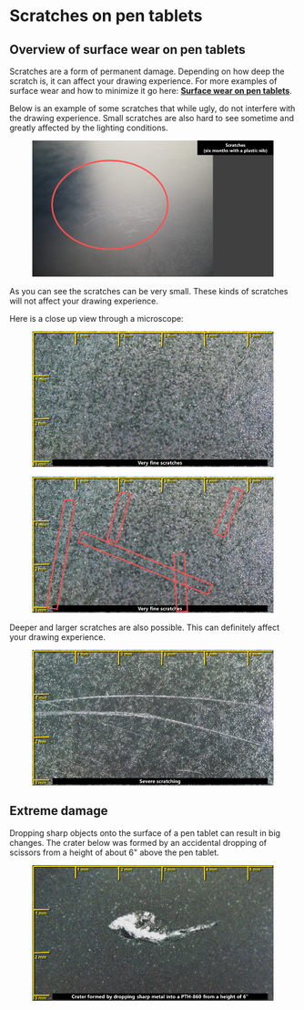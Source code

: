 # Scratches on pen tablets

## Overview of surface wear on pen tablets

Scratches are a form of permanent damage. Depending on how deep the scratch is, it can affect your drawing experience. For more examples of surface wear and how to minimize it go here: [**Surface wear on pen tablets**](surface-wear-on-pen-tablets.md).

Below is an example of some scratches that while ugly, do not interfere with the drawing experience. Small scratches are also hard to see sometime and greatly affected by the lighting conditions.

<figure><img src="../../.gitbook/assets/image (264).png" alt=""><figcaption></figcaption></figure>

As you can see the scratches can be very small. These kinds of scratches will not affect your drawing experience.

Here is a close up view through a microscope:

<figure><img src="../../.gitbook/assets/image (240).png" alt=""><figcaption></figcaption></figure>

<figure><img src="../../.gitbook/assets/image (410).png" alt=""><figcaption></figcaption></figure>

Deeper and larger scratches are also possible. This can definitely affect your drawing experience.

<figure><img src="../../.gitbook/assets/image (179).png" alt=""><figcaption></figcaption></figure>

## Extreme damage

Dropping sharp objects onto the surface of a pen tablet can result in big changes. The crater below was formed by an accidental dropping of scissors from a height of about 6" above the pen tablet.&#x20;

<figure><img src="../../.gitbook/assets/image (247).png" alt=""><figcaption></figcaption></figure>
